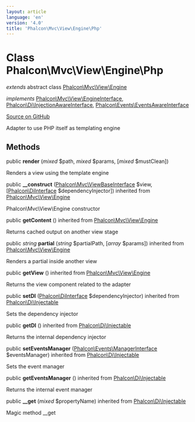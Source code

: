 ```yaml
---
layout: article
language: 'en'
version: '4.0'
title: 'Phalcon\Mvc\View\Engine\Php'
---
```

# Class **Phalcon\Mvc\View\Engine\Php**

*extends* abstract class [Phalcon\Mvc\View\Engine](Phalcon_Mvc_View_Engine)

*implements* [Phalcon\Mvc\View\EngineInterface](Phalcon_Mvc_View_EngineInterface), [Phalcon\Di\InjectionAwareInterface](Phalcon_Di_InjectionAwareInterface), [Phalcon\Events\EventsAwareInterface](Phalcon_Events_EventsAwareInterface)

<a href="https://github.com/phalcon/cphalcon/tree/v4.0.0/phalcon/mvc/view/engine/php.zep" class="btn btn-default btn-sm">Source on GitHub</a>

Adapter to use PHP itself as templating engine


## Methods
public  **render** (*mixed* $path, *mixed* $params, [*mixed* $mustClean])

Renders a view using the template engine



public  **__construct** ([Phalcon\Mvc\ViewBaseInterface](Phalcon_Mvc_ViewBaseInterface) $view, [[Phalcon\DiInterface](Phalcon_DiInterface) $dependencyInjector]) inherited from [Phalcon\Mvc\View\Engine](Phalcon_Mvc_View_Engine)

Phalcon\Mvc\View\Engine constructor



public  **getContent** () inherited from [Phalcon\Mvc\View\Engine](Phalcon_Mvc_View_Engine)

Returns cached output on another view stage



public *string* **partial** (*string* $partialPath, [*array* $params]) inherited from [Phalcon\Mvc\View\Engine](Phalcon_Mvc_View_Engine)

Renders a partial inside another view



public  **getView** () inherited from [Phalcon\Mvc\View\Engine](Phalcon_Mvc_View_Engine)

Returns the view component related to the adapter



public  **setDI** ([Phalcon\DiInterface](Phalcon_DiInterface) $dependencyInjector) inherited from [Phalcon\Di\Injectable](Phalcon_Di_Injectable)

Sets the dependency injector



public  **getDI** () inherited from [Phalcon\Di\Injectable](Phalcon_Di_Injectable)

Returns the internal dependency injector



public  **setEventsManager** ([Phalcon\Events\ManagerInterface](Phalcon_Events_ManagerInterface) $eventsManager) inherited from [Phalcon\Di\Injectable](Phalcon_Di_Injectable)

Sets the event manager



public  **getEventsManager** () inherited from [Phalcon\Di\Injectable](Phalcon_Di_Injectable)

Returns the internal event manager



public  **__get** (*mixed* $propertyName) inherited from [Phalcon\Di\Injectable](Phalcon_Di_Injectable)

Magic method __get



